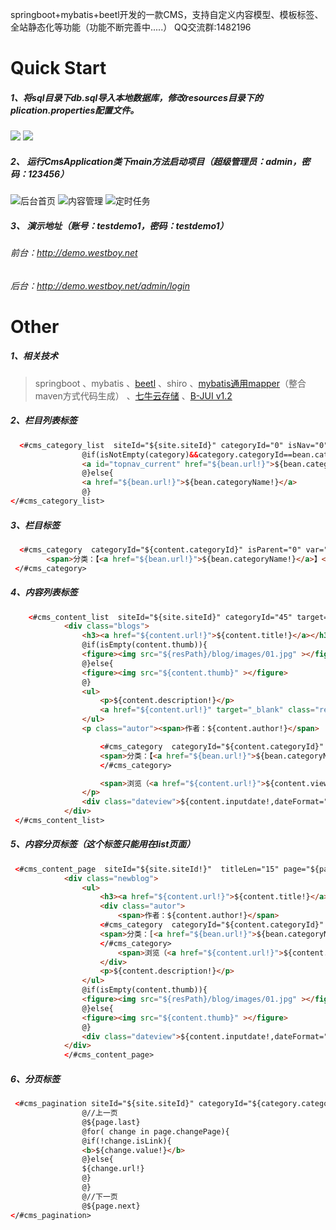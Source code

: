 springboot+mybatis+beetl开发的一款CMS，支持自定义内容模型、模板标签、全站静态化等功能（功能不断完善中.....）
QQ交流群:1482196
# Quick Start
##### 1、将sql目录下db.sql导入本地数据库，修改resources目录下的plication.properties配置文件。
![](https://raw.githubusercontent.com/westboy/CicadasCms/master/CicadasCms/doc/s1.png)
![](https://raw.githubusercontent.com/westboy/CicadasCms/master/CicadasCms/doc/s2.png)
##### 2、 运行CmsApplication类下main方法启动项目（超级管理员：admin，密码：123456）

![后台首页](https://raw.githubusercontent.com/westboy/CicadasCms/master/CicadasCms/doc/index.png "后台首页")
![内容管理](https://static.oschina.net/uploads/space/2017/0818/172741_OaDV_1409333.png "内容管理")
![定时任务](https://static.oschina.net/uploads/space/2017/0818/172932_JFLd_1409333.png "定时任务")
##### 3、 演示地址（账号：testdemo1，密码：testdemo1）
###### 前台：http://demo.westboy.net 
###### 后台：http://demo.westboy.net/admin/login
# Other
##### 1、相关技术
> springboot
、mybatis
、[beetl](http://www.ibeetl.com "beetl")
、shiro
、[mybatis通用mapper](http://git.oschina.net/free/Mapper "通用mapper")（整合maven方式代码生成）
、[七牛云存储](https://portal.qiniu.com/signup?code=3lb7ah8vdj0ia "七牛云存储")
、[B-JUI v1.2](http://www.b-jui.com/download/ "B-JUI v1.2")
##### 2、栏目列表标签
```html
  <#cms_category_list  siteId="${site.siteId}" categoryId="0" isNav="0"   var="bean">
                @if(isNotEmpty(category)&&category.categoryId==bean.categoryId){
                <a id="topnav_current" href="${bean.url!}">${bean.categoryName!}</a>
                @}else{
                <a href="${bean.url!}">${bean.categoryName!}</a>
                @}
</#cms_category_list>
```
##### 3、栏目标签
```html
  <#cms_category  categoryId="${content.categoryId}" isParent="0" var="bean">
        <span>分类：【<a href="${bean.url!}">${bean.categoryName!}</a>】</span>
 </#cms_category>
```
##### 4、内容列表标签
```html
    <#cms_content_list  siteId="${site.siteId}" categoryId="45" target="1" orderBy="2" isHot="0" hasChild="1" size="15"   titleLen="15"   var="content">
            <div class="blogs">
                <h3><a href="${content.url!}">${content.title!}</a></h3>
                @if(isEmpty(content.thumb)){
                <figure><img src="${resPath}/blog/images/01.jpg" ></figure>
                @}else{
                <figure><img src="${content.thumb}" ></figure>
                @}
                <ul>
                    <p>${content.description!}</p>
                    <a href="${content.url!}" target="_blank" class="readmore">阅读全文&gt;&gt;</a>
                </ul>
                <p class="autor"><span>作者：${content.author!}</span>

                    <#cms_category  categoryId="${content.categoryId}" isParent="0" var="bean">
                    <span>分类：【<a href="${bean.url!}">${bean.categoryName!}</a>】</span>
                    </#cms_category>

                    <span>浏览（<a href="${content.url!}">${content.viewNum!}</a>）</span>
                </p>
                <div class="dateview">${content.inputdate!,dateFormat="yyyy-MM-dd"}</div>
            </div>
 </#cms_content_list>
```
##### 5、内容分页标签（这个标签只能用在list页面）
```html
 <#cms_content_page  siteId="${site.siteId!}"  titleLen="15" page="${page!}"  var="content">
            <div class="newblog">
                <ul>
                    <h3><a href="${content.url!}">${content.title!}</a></h3>
                    <div class="autor">
                        <span>作者：${content.author!}</span>
                    <#cms_category  categoryId="${content.categoryId}" isParent="0" var="bean">
                    <span>分类：[<a href="${bean.url!}">${bean.categoryName!}</a>]</span>
                    </#cms_category>
                        <span>浏览（<a href="${content.url!}">${content.viewNum!}</a>）</span>
                    </div>
                    <p>${content.description!}</p>
                </ul>
                @if(isEmpty(content.thumb)){
                <figure><img src="${resPath}/blog/images/01.jpg" ></figure>
                @}else{
                <figure><img src="${content.thumb}" ></figure>
                @}
                <div class="dateview">${content.inputdate!,dateFormat="yyyy-MM-dd"}</div>
            </div>
            </#cms_content_page>
```
##### 6、分页标签
```html
 <#cms_pagination siteId="${site.siteId}" categoryId="${category.categoryId}" page="${page}"  var="page" >
                @//上一页
                @${page.last}
                @for( change in page.changePage){
                @if(!change.isLink){
                <b>${change.value!}</b>
                @}else{
                ${change.url!}
                @}
                @}
                @//下一页
                @${page.next}
</#cms_pagination>
```
